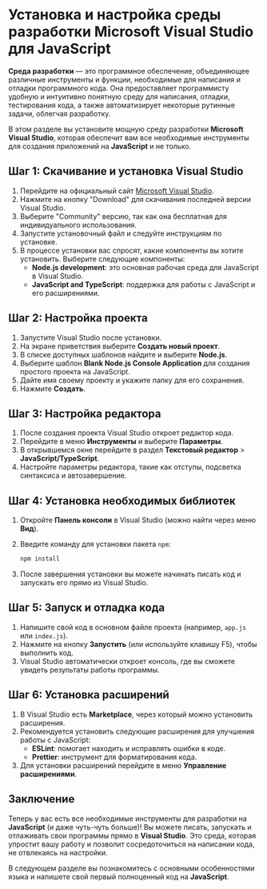
# Установка и настройка среды разработки Microsoft Visual Studio для JavaScript  

**Среда разработки** — это программное обеспечение, объединяющее различные инструменты и функции, необходимые для написания и отладки программного кода. Она предоставляет программисту удобную и интуитивно понятную среду для написания, отладки, тестирования кода, а также автоматизирует некоторые рутинные задачи, облегчая разработку.

В этом разделе вы установите мощную среду разработки **Microsoft Visual Studio**, которая обеспечит вам все необходимые инструменты для создания приложений на **JavaScript** и не только.

## Шаг 1: Скачивание и установка Visual Studio

1. Перейдите на официальный сайт [Microsoft Visual Studio](https://visualstudio.microsoft.com/).
2. Нажмите на кнопку "Download" для скачивания последней версии Visual Studio.
3. Выберите "Community" версию, так как она бесплатная для индивидуального использования.
4. Запустите установочный файл и следуйте инструкциям по установке.
5. В процессе установки вас спросят, какие компоненты вы хотите установить. Выберите следующие компоненты:
    - **Node.js development**: это основная рабочая среда для JavaScript в Visual Studio.
    - **JavaScript and TypeScript**: поддержка для работы с JavaScript и его расширениями.

## Шаг 2: Настройка проекта

1. Запустите Visual Studio после установки.
2. На экране приветствия выберите **Создать новый проект**.
3. В списке доступных шаблонов найдите и выберите **Node.js**.
4. Выберите шаблон **Blank Node.js Console Application** для создания простого проекта на JavaScript.
5. Дайте имя своему проекту и укажите папку для его сохранения.
6. Нажмите **Создать**.

## Шаг 3: Настройка редактора

1. После создания проекта Visual Studio откроет редактор кода.
2. Перейдите в меню **Инструменты** и выберите **Параметры**.
3. В открывшемся окне перейдите в раздел **Текстовый редактор** > **JavaScript/TypeScript**.
4. Настройте параметры редактора, такие как отступы, подсветка синтаксиса и автозавершение.

## Шаг 4: Установка необходимых библиотек

1. Откройте **Панель консоли** в Visual Studio (можно найти через меню **Вид**).
2. Введите команду для установки пакета `npm`:

    ```bash
    npm install
    ```

3. После завершения установки вы можете начинать писать код и запускать его прямо из Visual Studio.

## Шаг 5: Запуск и отладка кода

1. Напишите свой код в основном файле проекта (например, `app.js` или `index.js`).
2. Нажмите на кнопку **Запустить** (или используйте клавишу F5), чтобы выполнить код.
3. Visual Studio автоматически откроет консоль, где вы сможете увидеть результаты работы программы.

## Шаг 6: Установка расширений

1. В Visual Studio есть **Marketplace**, через который можно установить расширения.
2. Рекомендуется установить следующие расширения для улучшения работы с JavaScript:
    - **ESLint**: помогает находить и исправлять ошибки в коде.
    - **Prettier**: инструмент для форматирования кода.
3. Для установки расширений перейдите в меню **Управление расширениями**.

## Заключение

Теперь у вас есть все необходимые инструменты для разработки на **JavaScript** (и даже чуть-чуть больше)! Вы можете писать, запускать и отлаживать свои программы прямо в **Visual Studio**. Это среда, которая упростит вашу работу и позволит сосредоточиться на написании кода, не отвлекаясь на настройки.

В следующем разделе вы познакомитесь с основными особенностями языка и напишете свой первый полноценный код на **JavaScript**.
